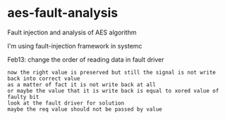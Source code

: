 # aes-fault-analysis
Fault injection and analysis of AES algorithm

I'm using fault-injection framework in systemc


Feb13:
    change the order of reading data in fault driver
     
    now the right value is preserved but still the signal is not write back into correct value 
    as a matter of fact it is not write back at all 
    or maybe the value that it is write back is equal to xored value of faulty bit 
    look at the fault driver for solution 
    maybe the req value should not be passed by value 